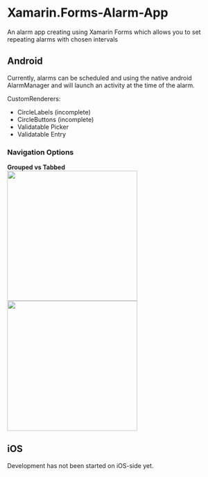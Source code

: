 # Xamarin.Forms-Alarm-App
An alarm app creating using Xamarin Forms which allows you to set repeating alarms with chosen intervals


## Android


Currently, alarms can be scheduled and using the native android AlarmManager and will launch an activity at the time of the alarm.

CustomRenderers:
* CircleLabels (incomplete)
* CircleButtons (incomplete)
* Validatable Picker
* Validatable Entry  

### Navigation Options

__Grouped vs Tabbed__  
<img src="https://raw.githubusercontent.com/NeilMalcolm/Xamarin.Forms-Alarm-App/master/grouped.gif" width="300"> <img src="https://raw.githubusercontent.com/NeilMalcolm/Xamarin.Forms-Alarm-App/master/tabbed.gif" width="300">
                                                                                     
## iOS

Development has not been started on iOS-side yet.
